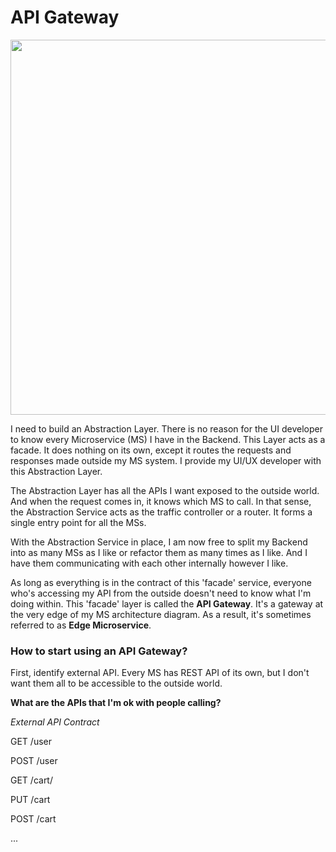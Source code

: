 # API Gateway

<img src="https://user-images.githubusercontent.com/70295997/206981096-afea95c7-5d37-4755-97e2-64e9db237a94.png" width=600>

I need to build an Abstraction Layer. There is no reason for the UI developer to know every Microservice (MS) I have in the Backend. This Layer acts as a facade. It does nothing on its own, except it routes the requests and responses made outside my MS system. I provide my UI/UX developer with this Abstraction Layer.

The Abstraction Layer has all the APIs I want exposed to the outside world. And when the request comes in, it knows which MS to call. In that sense, the Abstraction Service acts as the traffic controller or a router. It forms a single entry point for all the MSs.

With the Abstraction Service in place, I am now free to split my Backend into as many MSs as I like or refactor them as many times as I like. And I have them communicating with each other internally however I like.

As long as everything is in the contract of this 'facade' service, everyone who's accessing my API from the outside doesn't need to know what I'm doing within. This 'facade' layer is called the __API Gateway__. It's a gateway at the very edge of my MS architecture diagram. As a result, it's sometimes referred to as __Edge Microservice__.

### How to start using an API Gateway?

First, identify external API. Every MS has REST API of its own, but I don't want them all to be accessible to the outside world.

__What are the APIs that I'm ok with people calling?__

_External API Contract_

GET		/user

POST	/user

GET		/cart/<id>
  
PUT		/cart
  
POST	/cart
  
...		



